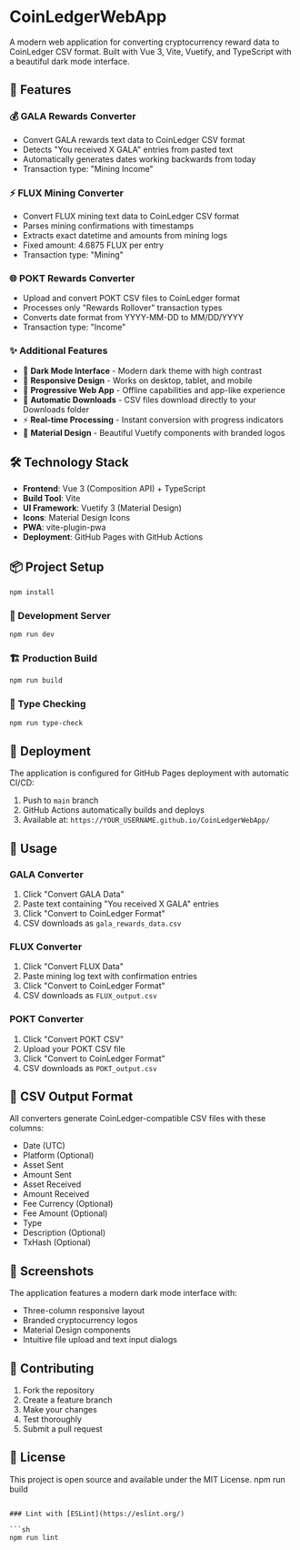 # CoinLedgerWebApp

A modern web application for converting cryptocurrency reward data to CoinLedger CSV format. Built with Vue 3, Vite, Vuetify, and TypeScript with a beautiful dark mode interface.

## 🚀 Features

### 💰 **GALA Rewards Converter**

- Convert GALA rewards text data to CoinLedger CSV format
- Detects "You received X GALA" entries from pasted text
- Automatically generates dates working backwards from today
- Transaction type: "Mining Income"

### ⚡ **FLUX Mining Converter**

- Convert FLUX mining text data to CoinLedger CSV format
- Parses mining confirmations with timestamps
- Extracts exact datetime and amounts from mining logs
- Fixed amount: 4.6875 FLUX per entry
- Transaction type: "Mining"

### 🌐 **POKT Rewards Converter**

- Upload and convert POKT CSV files to CoinLedger format
- Processes only "Rewards Rollover" transaction types
- Converts date format from YYYY-MM-DD to MM/DD/YYYY
- Transaction type: "Income"

### ✨ **Additional Features**

- 🌙 **Dark Mode Interface** - Modern dark theme with high contrast
- 📱 **Responsive Design** - Works on desktop, tablet, and mobile
- 🔄 **Progressive Web App** - Offline capabilities and app-like experience
- 📁 **Automatic Downloads** - CSV files download directly to your Downloads folder
- ⚡ **Real-time Processing** - Instant conversion with progress indicators
- 🎨 **Material Design** - Beautiful Vuetify components with branded logos

## 🛠️ Technology Stack

- **Frontend**: Vue 3 (Composition API) + TypeScript
- **Build Tool**: Vite
- **UI Framework**: Vuetify 3 (Material Design)
- **Icons**: Material Design Icons
- **PWA**: vite-plugin-pwa
- **Deployment**: GitHub Pages with GitHub Actions

## 📦 Project Setup

```sh
npm install
```

### 🔧 Development Server

```sh
npm run dev
```

### 🏗️ Production Build

```sh
npm run build
```

### 🧪 Type Checking

```sh
npm run type-check
```

## 🚢 Deployment

The application is configured for GitHub Pages deployment with automatic CI/CD:

1. Push to `main` branch
2. GitHub Actions automatically builds and deploys
3. Available at: `https://YOUR_USERNAME.github.io/CoinLedgerWebApp/`

## 📖 Usage

### GALA Converter

1. Click "Convert GALA Data"
2. Paste text containing "You received X GALA" entries
3. Click "Convert to CoinLedger Format"
4. CSV downloads as `gala_rewards_data.csv`

### FLUX Converter

1. Click "Convert FLUX Data"
2. Paste mining log text with confirmation entries
3. Click "Convert to CoinLedger Format"
4. CSV downloads as `FLUX_output.csv`

### POKT Converter

1. Click "Convert POKT CSV"
2. Upload your POKT CSV file
3. Click "Convert to CoinLedger Format"
4. CSV downloads as `POKT_output.csv`

## 📄 CSV Output Format

All converters generate CoinLedger-compatible CSV files with these columns:

- Date (UTC)
- Platform (Optional)
- Asset Sent
- Amount Sent
- Asset Received
- Amount Received
- Fee Currency (Optional)
- Fee Amount (Optional)
- Type
- Description (Optional)
- TxHash (Optional)

## 🎨 Screenshots

The application features a modern dark mode interface with:

- Three-column responsive layout
- Branded cryptocurrency logos
- Material Design components
- Intuitive file upload and text input dialogs

## 🤝 Contributing

1. Fork the repository
2. Create a feature branch
3. Make your changes
4. Test thoroughly
5. Submit a pull request

## 📝 License

This project is open source and available under the MIT License.
npm run build

````

### Lint with [ESLint](https://eslint.org/)

```sh
npm run lint
````
